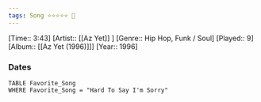 ```yaml
---
tags: Song ⭐⭐⭐⭐⭐ 💛
---
```

[Time:: 3:43]
[Artist:: [[Az Yet]] ]
[Genre:: Hip Hop, Funk / Soul]
[Played:: 9]
[Album:: [[Az Yet (1996)]]]
[Year:: 1996]
### Dates
````dataview
TABLE Favorite_Song
WHERE Favorite_Song = "Hard To Say I'm Sorry"
````